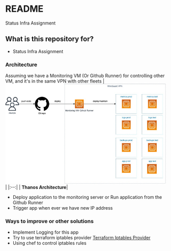 # README #

Status Infra Assignment

## What is this repository for? ##

- Status Infra Assignment

### Architecture
Assuming we have a Monitoring VM (Or Github Runner) for controlling other VM, and it's in the same VPN with other fleets
| ![image info](./images/status-assignment.jpg) |
|:--:|
| <b>Thanos Architecture</b>|
* Deploy application to the monitoring server or Run application from the Github Runner
* Trigger app when ever we have new IP address

### Ways to improve or other solutions
* Implement Logging for this app
* Try to use terraform iptables provider [Terraform Iptables Provider](https://registry.terraform.io/providers/jeremmfr/iptables/latest/docs)
* Using chef to control iptables rules